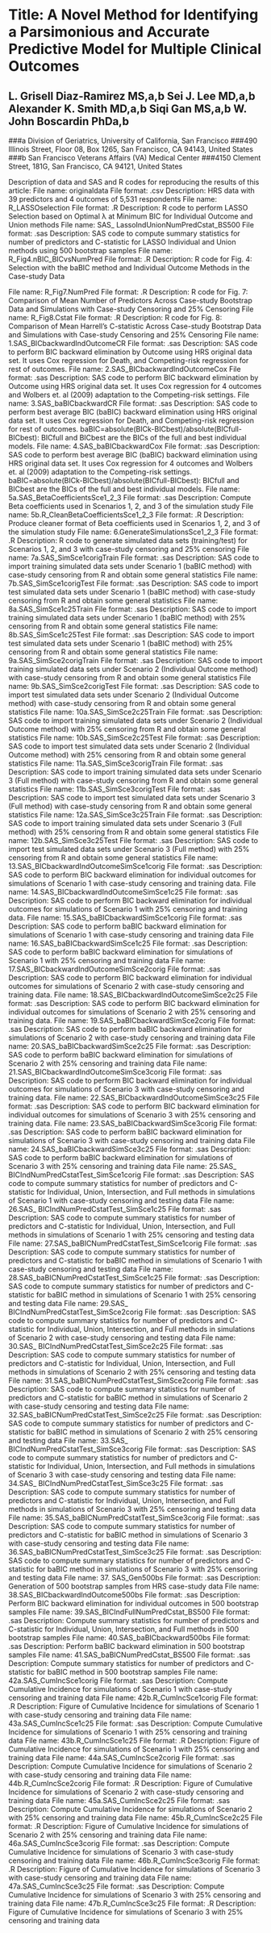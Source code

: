 # Title: A Novel Method for Identifying a Parsimonious and Accurate Predictive Model for Multiple Clinical Outcomes
## L. Grisell Diaz-Ramirez MS,a,b Sei J. Lee MD,a,b Alexander K. Smith MD,a,b Siqi Gan MS,a,b W. John Boscardin PhDa,b
###a Division of Geriatrics, University of California, San Francisco
###490 Illinois Street, Floor 08, Box 1265, San Francisco, CA 94143, United States
###b San Francisco Veterans Affairs (VA) Medical Center
###4150 Clement Street, 181G, San Francisco, CA 94121, United States

Description of data and SAS and R codes for reproducing the results of this article:
File name: originaldata
File format: .csv
Description: HRS data with 39 predictors and 4 outcomes of 5,531 respondents
File name: R_LASSOselection
File format: .R
Description: R code to perform LASSO Selection based on Optimal λ at Minimum BIC for Individual Outcome and Union methods
File name: SAS_ LassoIndUnionNumPredCstat_BS500
File format: .sas
Description: SAS code to compute summary statistics for number of predictors and C-statistic for LASSO Individual and Union methods using 500 bootstrap samples
File name: R_Fig4.nBIC_BICvsNumPred
File format: .R
Description: R code for Fig. 4: Selection with the baBIC method and Individual Outcome Methods in the Case-study Data

File name: R_Fig7.NumPred
File format: .R
Description: R code for Fig. 7: Comparison of Mean Number of Predictors Across Case-study Bootstrap Data and Simulations with Case-study Censoring and 25% Censoring
File name: R_Fig8.Cstat
File format: .R
Description: R code for Fig. 8: Comparison of Mean Harrell’s C-statistic Across Case-study Bootstrap Data and Simulations with Case-study Censoring and 25% Censoring
File name: 1.SAS_BICbackwardIndOutcomeCR
File format: .sas
Description: SAS code to perform BIC backward elimination by Outcome using HRS original data set. It uses Cox regression for Death, and Competing-risk regression for rest of outcomes.
File name: 2.SAS_BICbackwardIndOutcomeCox
File format: .sas
Description: SAS code to perform BIC backward elimination by Outcome using HRS original data set. It uses Cox regression for 4 outcomes and Wolbers et. al (2009) adaptation to the Competing-risk settings.
File name: 3.SAS_baBICbackwardCR
File format: .sas
Description: SAS code to perform best average BIC (baBIC) backward elimination using HRS original data set. It uses Cox regression for Death, and Competing-risk regression for rest of outcomes. baBIC=absolute(BICk-BICbest)/absolute(BICfull-BICbest): BICfull and BICbest are the BICs of the full and best individual models.
File name: 4.SAS_baBICbackwardCox
File format: .sas
Description: SAS code to perform best average BIC (baBIC) backward elimination using HRS original data set. It uses Cox regression for 4 outcomes and Wolbers et. al (2009) adaptation to the Competing-risk settings. baBIC=absolute(BICk-BICbest)/absolute(BICfull-BICbest): BICfull and BICbest are the BICs of the full and best individual models.
File name: 5a.SAS_BetaCoefficientsSce1_2_3
File format: .sas
Description: Compute Beta coefficients used in Scenarios 1, 2, and 3 of the simulation study
File name: 5b.R_CleanBetaCoefficientsSce1_2_3
File format: .R
Description: Produce cleaner format of Beta coefficients used in Scenarios 1, 2, and 3 of the simulation study
File name: 6.GenerateSimulationsSce1_2_3
File format: .R
Description: R code to generate simulated data sets (training/test) for Scenarios 1, 2, and 3 with case-study censoring and 25% censoring
File name: 7a.SAS_SimSce1corigTrain
File format: .sas
Description: SAS code to import training simulated data sets under Scenario 1 (baBIC method) with case-study censoring from R and obtain some general statistics
File name: 7b.SAS_SimSce1corigTest
File format: .sas
Description: SAS code to import test simulated data sets under Scenario 1 (baBIC method) with case-study censoring from R and obtain some general statistics
File name: 8a.SAS_SimSce1c25Train
File format: .sas
Description: SAS code to import training simulated data sets under Scenario 1 (baBIC method) with 25% censoring from R and obtain some general statistics
File name: 8b.SAS_SimSce1c25Test
File format: .sas
Description: SAS code to import test simulated data sets under Scenario 1 (baBIC method) with 25% censoring from R and obtain some general statistics
File name: 9a.SAS_SimSce2corigTrain
File format: .sas
Description: SAS code to import training simulated data sets under Scenario 2 (Individual Outcome method) with case-study censoring from R and obtain some general statistics
File name: 9b.SAS_SimSce2corigTest
File format: .sas
Description: SAS code to import test simulated data sets under Scenario 2 (Individual Outcome method) with case-study censoring from R and obtain some general statistics
File name: 10a.SAS_SimSce2c25Train
File format: .sas
Description: SAS code to import training simulated data sets under Scenario 2 (Individual Outcome method) with 25% censoring from R and obtain some general statistics
File name: 10b.SAS_SimSce2c25Test
File format: .sas
Description: SAS code to import test simulated data sets under Scenario 2 (Individual Outcome method) with 25% censoring from R and obtain some general statistics
File name: 11a.SAS_SimSce3corigTrain
File format: .sas
Description: SAS code to import training simulated data sets under Scenario 3 (Full method) with case-study censoring from R and obtain some general statistics
File name: 11b.SAS_SimSce3corigTest
File format: .sas
Description: SAS code to import test simulated data sets under Scenario 3 (Full method) with case-study censoring from R and obtain some general statistics
File name: 12a.SAS_SimSce3c25Train
File format: .sas
Description: SAS code to import training simulated data sets under Scenario 3 (Full method) with 25% censoring from R and obtain some general statistics
File name: 12b.SAS_SimSce3c25Test
File format: .sas
Description: SAS code to import test simulated data sets under Scenario 3 (Full method) with 25% censoring from R and obtain some general statistics
File name: 13.SAS_BICbackwardIndOutcomeSimSce1corig
File format: .sas
Description: SAS code to perform BIC backward elimination for individual outcomes for simulations of Scenario 1 with case-study censoring and training data.
File name: 14.SAS_BICbackwardIndOutcomeSimSce1c25
File format: .sas
Description: SAS code to perform BIC backward elimination for individual outcomes for simulations of Scenario 1 with 25% censoring and training data.
File name: 15.SAS_baBICbackwardSimSce1corig
File format: .sas
Description: SAS code to perform baBIC backward elimination for simulations of Scenario 1 with case-study censoring and training data
File name: 16.SAS_baBICbackwardSimSce1c25
File format: .sas
Description: SAS code to perform baBIC backward elimination for simulations of Scenario 1 with 25% censoring and training data
File name: 17.SAS_BICbackwardIndOutcomeSimSce2corig
File format: .sas
Description: SAS code to perform BIC backward elimination for individual outcomes for simulations of Scenario 2 with case-study censoring and training data.
File name: 18.SAS_BICbackwardIndOutcomeSimSce2c25
File format: .sas
Description: SAS code to perform BIC backward elimination for individual outcomes for simulations of Scenario 2 with 25% censoring and training data.
File name: 19.SAS_baBICbackwardSimSce2corig
File format: .sas
Description: SAS code to perform baBIC backward elimination for simulations of Scenario 2 with case-study censoring and training data
File name: 20.SAS_baBICbackwardSimSce2c25
File format: .sas
Description: SAS code to perform baBIC backward elimination for simulations of Scenario 2 with 25% censoring and training data
File name: 21.SAS_BICbackwardIndOutcomeSimSce3corig
File format: .sas
Description: SAS code to perform BIC backward elimination for individual outcomes for simulations of Scenario 3 with case-study censoring and training data.
File name: 22.SAS_BICbackwardIndOutcomeSimSce3c25
File format: .sas
Description: SAS code to perform BIC backward elimination for individual outcomes for simulations of Scenario 3 with 25% censoring and training data.
File name: 23.SAS_baBICbackwardSimSce3corig
File format: .sas
Description: SAS code to perform baBIC backward elimination for simulations of Scenario 3 with case-study censoring and training data
File name: 24.SAS_baBICbackwardSimSce3c25
File format: .sas
Description: SAS code to perform baBIC backward elimination for simulations of Scenario 3 with 25% censoring and training data
File name: 25.SAS_ BICIndNumPredCstatTest_SimSce1corig
File format: .sas
Description: SAS code to compute summary statistics for number of predictors and C-statistic for Individual, Union, Intersection, and Full methods in simulations of Scenario 1 with case-study censoring and testing data
File name: 26.SAS_ BICIndNumPredCstatTest_SimSce1c25
File format: .sas
Description: SAS code to compute summary statistics for number of predictors and C-statistic for Individual, Union, Intersection, and Full methods in simulations of Scenario 1 with 25% censoring and testing data
File name: 27.SAS_baBICNumPredCstatTest_SimSce1corig
File format: .sas
Description: SAS code to compute summary statistics for number of predictors and C-statistic for baBIC method in simulations of Scenario 1 with case-study censoring and testing data
File name: 28.SAS_baBICNumPredCstatTest_SimSce1c25
File format: .sas
Description: SAS code to compute summary statistics for number of predictors and C-statistic for baBIC method in simulations of Scenario 1 with 25% censoring and testing data
File name: 29.SAS_ BICIndNumPredCstatTest_SimSce2corig
File format: .sas
Description: SAS code to compute summary statistics for number of predictors and C-statistic for Individual, Union, Intersection, and Full methods in simulations of Scenario 2 with case-study censoring and testing data
File name: 30.SAS_ BICIndNumPredCstatTest_SimSce2c25
File format: .sas
Description: SAS code to compute summary statistics for number of predictors and C-statistic for Individual, Union, Intersection, and Full methods in simulations of Scenario 2 with 25% censoring and testing data
File name: 31.SAS_baBICNumPredCstatTest_SimSce2corig
File format: .sas
Description: SAS code to compute summary statistics for number of predictors and C-statistic for baBIC method in simulations of Scenario 2 with case-study censoring and testing data
File name: 32.SAS_baBICNumPredCstatTest_SimSce2c25
File format: .sas
Description: SAS code to compute summary statistics for number of predictors and C-statistic for baBIC method in simulations of Scenario 2 with 25% censoring and testing data
File name: 33.SAS_ BICIndNumPredCstatTest_SimSce3corig
File format: .sas
Description: SAS code to compute summary statistics for number of predictors and C-statistic for Individual, Union, Intersection, and Full methods in simulations of Scenario 3 with case-study censoring and testing data
File name: 34.SAS_ BICIndNumPredCstatTest_SimSce3c25
File format: .sas
Description: SAS code to compute summary statistics for number of predictors and C-statistic for Individual, Union, Intersection, and Full methods in simulations of Scenario 3 with 25% censoring and testing data
File name: 35.SAS_baBICNumPredCstatTest_SimSce3corig
File format: .sas
Description: SAS code to compute summary statistics for number of predictors and C-statistic for baBIC method in simulations of Scenario 3 with case-study censoring and testing data
File name: 36.SAS_baBICNumPredCstatTest_SimSce3c25
File format: .sas
Description: SAS code to compute summary statistics for number of predictors and C-statistic for baBIC method in simulations of Scenario 3 with 25% censoring and testing data
File name: 37. SAS_Gen500bs
File format: .sas
Description: Generation of 500 bootstrap samples from HRS case-study data 
File name: 38.SAS_BICbackwardIndOutcome500bs
File format: .sas
Description: Perform BIC backward elimination for individual outcomes in 500 bootstrap samples
File name: 39.SAS_BICIndFullNumPredCstat_BS500
File format: .sas
Description: Compute summary statistics for number of predictors and C-statistic for Individual, Union, Intersection, and Full methods in 500 bootstrap samples
File name: 40.SAS_baBICbackward500bs
File format: .sas
Description: Perform baBIC backward elimination in 500 bootstrap samples
File name: 41.SAS_baBICNumPredCstat_BS500
File format: .sas
Description: Compute summary statistics for number of predictors and C-statistic for baBIC method in 500 bootstrap samples
File name: 42a.SAS_CumIncSce1corig
File format: .sas
Description: Compute Cumulative Incidence for simulations of Scenario 1 with case-study censoring and training data
File name: 42b.R_CumIncSce1corig
File format: .R
Description: Figure of Cumulative Incidence for simulations of Scenario 1 with case-study censoring and training data
File name: 43a.SAS_CumIncSce1c25
File format: .sas
Description: Compute Cumulative Incidence for simulations of Scenario 1 with 25% censoring and training data 
File name: 43b.R_CumIncSce1c25
File format: .R
Description: Figure of Cumulative Incidence for simulations of Scenario 1 with 25% censoring and training data
File name: 44a.SAS_CumIncSce2corig
File format: .sas
Description: Compute Cumulative Incidence for simulations of Scenario 2 with case-study censoring and training data
File name: 44b.R_CumIncSce2corig
File format: .R
Description: Figure of Cumulative Incidence for simulations of Scenario 2 with case-study censoring and training data
File name: 45a.SAS_CumIncSce2c25
File format: .sas
Description: Compute Cumulative Incidence for simulations of Scenario 2 with 25% censoring and training data
File name: 45b.R_CumIncSce2c25
File format: .R
Description: Figure of Cumulative Incidence for simulations of Scenario 2 with 25% censoring and training data
File name: 46a.SAS_CumIncSce3corig
File format: .sas
Description: Compute Cumulative Incidence for simulations of Scenario 3 with case-study censoring and training data
File name: 46b.R_CumIncSce3corig
File format: .R
Description: Figure of Cumulative Incidence for simulations of Scenario 3 with case-study censoring and training data
File name: 47a.SAS_CumIncSce3c25
File format: .sas
Description: Compute Cumulative Incidence for simulations of Scenario 3 with 25% censoring and training data
File name: 47b.R_CumIncSce3c25
File format: .R
Description: Figure of Cumulative Incidence for simulations of Scenario 3 with 25% censoring and training data

